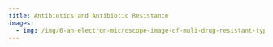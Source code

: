 ```yaml
---
title: Antibiotics and Antibiotic Resistance
images:
  - img: /img/6-an-electron-microscope-image-of-muli-drug-resistant-typhoid.jpg
---
```


